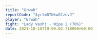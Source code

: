 ```yaml
---
title: "Grwah"
reportCode: "4yrtmDTNkwGfznvJ"
player: "Grwah"
fight: "Lady Vashj - Wipe 2 (70%)"
date: 2021-10-10T19:09:02.718000+00:00
---
```


